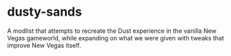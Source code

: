 # dusty-sands
A modlist that attempts to recreate the Dust experience in the vanilla New Vegas gameworld, while expanding on what we were given with tweaks that improve New Vegas itself.
